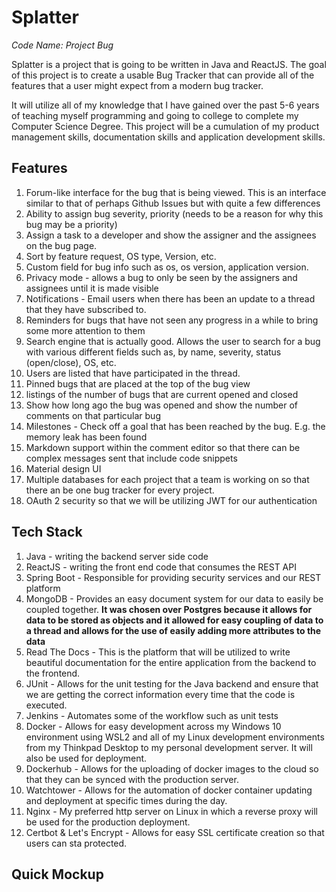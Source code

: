 # Splatter

*Code Name: Project Bug*

Splatter is a project that is going to be written in Java and ReactJS. The goal of this project is to create a usable Bug Tracker that can provide all of the features that a user might expect from a modern bug tracker.

It will utilize all of my knowledge that I have gained over the past 5-6 years of teaching myself programming and going to college to complete my Computer Science Degree. This project will be a cumulation of my product management skills, documentation skills and application development skills.

## Features

1. Forum-like interface for the bug that is being viewed. This is an interface similar to that of perhaps Github Issues but with quite a few differences
2. Ability to assign bug severity, priority (needs to be a reason for why this bug may be a priority)
3. Assign a task to a developer and show the assigner and the assignees on the bug page.
4. Sort by feature request, OS type, Version, etc.
5. Custom field for bug info such as os, os version, application version.
6. Privacy mode - allows a bug to only be seen by the assigners and assignees until it is made visible
7. Notifications - Email users when there has been an update to a thread that they have subscribed to.
8. Reminders for bugs that have not seen any progress in a while to bring some more attention to them
9. Search engine that is actually good. Allows the user to search for a bug with various different fields such as, by name, severity, status (open/close), OS, etc.
10. Users are listed that have participated in the thread.
11. Pinned bugs that are placed at the top of the bug view
12. listings of the number of bugs that are current opened and closed
13. Show how long ago the bug was opened and show the number of comments on that particular bug
14. Milestones - Check off a goal that has been reached by the bug. E.g. the memory leak has been found
15. Markdown support within the comment editor so that there can be complex messages sent that include code snippets
16. Material design UI
17. Multiple databases for each project that a team is working on so that there an be one bug tracker for every project.
18. OAuth 2 security so that we will be utilizing JWT for our authentication

## Tech Stack

1. Java - writing the backend server side code
2. ReactJS - writing the front end code that consumes the REST API
3. Spring Boot - Responsible for providing security services and our REST platform
4. MongoDB - Provides an easy document system for our data to easily be coupled together. **It was chosen over Postgres because it allows for data to be stored as objects and it allowed for easy coupling of data to a thread and allows for the use of easily adding more attributes to the data**
5. Read The Docs - This is the platform that will be utilized to write beautiful documentation for the entire application from the backend to the frontend.
6. JUnit - Allows for the unit testing for the Java backend and ensure that we are getting the correct information every time that the code is executed.
7. Jenkins - Automates some of the workflow such as unit tests
8. Docker - Allows for easy development across my Windows 10 environment using WSL2 and all of my Linux development environments from my Thinkpad Desktop to my personal development server. It will also be used for deployment.
9. Dockerhub - Allows for the uploading of docker images to the cloud so that they can be synced with the production server.
10. Watchtower - Allows for the automation of docker container updating and deployment at specific times during the day.
11. Nginx - My preferred http server on Linux in which a reverse proxy will be used for the production deployment.
12. Certbot & Let's Encrypt - Allows for easy SSL certificate creation so that users can sta protected.

## Quick Mockup

